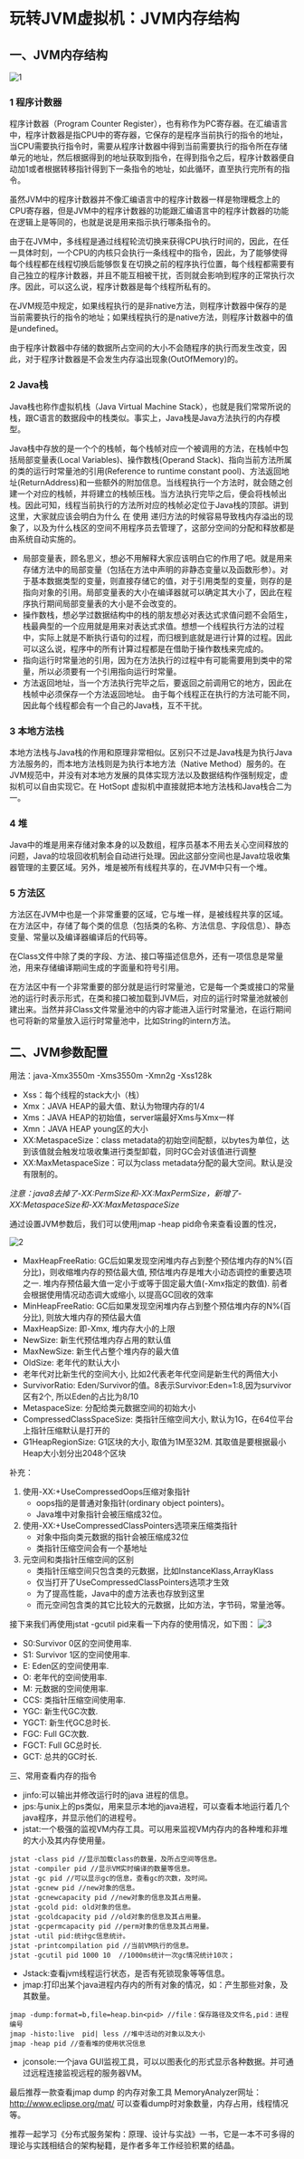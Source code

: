 # 玩转JVM虚拟机：JVM内存结构

## 一、JVM内存结构

![1](https://note.youdao.com/yws/res/33353/39EF376E88774ECDA1DA1606A1FE30E1)

### 1 程序计数器  

程序计数器（Program Counter Register），也有称作为PC寄存器。在汇编语言中，程序计数器是指CPU中的寄存器，它保存的是程序当前执行的指令的地址，当CPU需要执行指令时，需要从程序计数器中得到当前需要执行的指令所在存储单元的地址，然后根据得到的地址获取到指令，在得到指令之后，程序计数器便自动加1或者根据转移指针得到下一条指令的地址，如此循环，直至执行完所有的指令。

虽然JVM中的程序计数器并不像汇编语言中的程序计数器一样是物理概念上的CPU寄存器，但是JVM中的程序计数器的功能跟汇编语言中的程序计数器的功能在逻辑上是等同的，也就是说是用来指示执行哪条指令的。

由于在JVM中，多线程是通过线程轮流切换来获得CPU执行时间的，因此，在任一具体时刻，一个CPU的内核只会执行一条线程中的指令，因此，为了能够使得每个线程都在线程切换后能够恢复在切换之前的程序执行位置，每个线程都需要有自己独立的程序计数器，并且不能互相被干扰，否则就会影响到程序的正常执行次序。因此，可以这么说，程序计数器是每个线程所私有的。

在JVM规范中规定，如果线程执行的是非native方法，则程序计数器中保存的是当前需要执行的指令的地址；如果线程执行的是native方法，则程序计数器中的值是undefined。

由于程序计数器中存储的数据所占空间的大小不会随程序的执行而发生改变，因此，对于程序计数器是不会发生内存溢出现象(OutOfMemory)的。

### 2 Java栈

Java栈也称作虚拟机栈（Java Virtual Machine Stack），也就是我们常常所说的栈，跟C语言的数据段中的栈类似。事实上，Java栈是Java方法执行的内存模型。

Java栈中存放的是一个个的栈帧，每个栈帧对应一个被调用的方法，在栈帧中包括局部变量表(Local Variables)、操作数栈(Operand Stack)、指向当前方法所属的类的运行时常量池的引用(Reference to runtime constant pool)、方法返回地址(ReturnAddress)和一些额外的附加信息。当线程执行一个方法时，就会随之创建一个对应的栈帧，并将建立的栈帧压栈。当方法执行完毕之后，便会将栈帧出栈。因此可知，线程当前执行的方法所对应的栈帧必定位于Java栈的顶部。讲到这里，大家就应该会明白为什么 在 使用 递归方法的时候容易导致栈内存溢出的现象了，以及为什么栈区的空间不用程序员去管理了，这部分空间的分配和释放都是由系统自动实施的。

- 局部变量表，顾名思义，想必不用解释大家应该明白它的作用了吧。就是用来存储方法中的局部变量（包括在方法中声明的非静态变量以及函数形参）。对于基本数据类型的变量，则直接存储它的值，对于引用类型的变量，则存的是指向对象的引用。局部变量表的大小在编译器就可以确定其大小了，因此在程序执行期间局部变量表的大小是不会改变的。
- 操作数栈，想必学过数据结构中的栈的朋友想必对表达式求值问题不会陌生，栈最典型的一个应用就是用来对表达式求值。想想一个线程执行方法的过程中，实际上就是不断执行语句的过程，而归根到底就是进行计算的过程。因此可以这么说，程序中的所有计算过程都是在借助于操作数栈来完成的。
- 指向运行时常量池的引用，因为在方法执行的过程中有可能需要用到类中的常量，所以必须要有一个引用指向运行时常量。
- 方法返回地址，当一个方法执行完毕之后，要返回之前调用它的地方，因此在栈帧中必须保存一个方法返回地址。 由于每个线程正在执行的方法可能不同，因此每个线程都会有一个自己的Java栈，互不干扰。

### 3 本地方法栈

本地方法栈与Java栈的作用和原理非常相似。区别只不过是Java栈是为执行Java方法服务的，而本地方法栈则是为执行本地方法（Native Method）服务的。在JVM规范中，并没有对本地方发展的具体实现方法以及数据结构作强制规定，虚拟机可以自由实现它。在 HotSopt 虚拟机中直接就把本地方法栈和Java栈合二为一。

### 4 堆

Java中的堆是用来存储对象本身的以及数组，程序员基本不用去关心空间释放的问题，Java的垃圾回收机制会自动进行处理。因此这部分空间也是Java垃圾收集器管理的主要区域。另外，堆是被所有线程共享的，在JVM中只有一个堆。

### 5 方法区

方法区在JVM中也是一个非常重要的区域，它与堆一样，是被线程共享的区域。在方法区中，存储了每个类的信息（包括类的名称、方法信息、字段信息）、静态变量、常量以及编译器编译后的代码等。

在Class文件中除了类的字段、方法、接口等描述信息外，还有一项信息是常量池，用来存储编译期间生成的字面量和符号引用。

在方法区中有一个非常重要的部分就是运行时常量池，它是每一个类或接口的常量池的运行时表示形式，在类和接口被加载到JVM后，对应的运行时常量池就被创建出来。当然并非Class文件常量池中的内容才能进入运行时常量池，在运行期间也可将新的常量放入运行时常量池中，比如String的intern方法。

## 二、JVM参数配置

用法：java-Xmx3550m -Xms3550m -Xmn2g -Xss128k

- Xss：每个线程的stack大小（栈）
- Xmx：JAVA HEAP的最大值、默认为物理内存的1/4
- Xms：JAVA HEAP的初始值，server端最好Xms与Xmx一样
- Xmn：JAVA HEAP young区的大小
- XX:MetaspaceSize：class metadata的初始空间配额，以bytes为单位，达到该值就会触发垃圾收集进行类型卸载，同时GC会对该值进行调整
- XX:MaxMetaspaceSize：可以为class metadata分配的最大空间。默认是没有限制的。

*注意：java8去掉了-XX:PermSize和-XX:MaxPermSize，新增了-XX:MetaspaceSize和-XX:MaxMetaspaceSize*

通过设置JVM参数后，我们可以使用jmap -heap pid命令来查看设置的性况，

![2](https://note.youdao.com/yws/res/33392/8B8686E732DF47029572AB884C0483CB)

- MaxHeapFreeRatio: GC后如果发现空闲堆内存占到整个预估堆内存的N%(百分比)，则收缩堆内存的预估最大值, 预估堆内存是堆大小动态调控的重要选项之一. 堆内存预估最大值一定小于或等于固定最大值(-Xmx指定的数值). 前者会根据使用情况动态调大或缩小, 以提高GC回收的效率
- MinHeapFreeRatio: GC后如果发现空闲堆内存占到整个预估堆内存的N%(百分比), 则放大堆内存的预估最大值
- MaxHeapSize: 即-Xmx, 堆内存大小的上限
- NewSize: 新生代预估堆内存占用的默认值
- MaxNewSize: 新生代占整个堆内存的最大值
- OldSize: 老年代的默认大小
- 老年代对比新生代的空间大小, 比如2代表老年代空间是新生代的两倍大小
- SurvivorRatio: Eden/Survivor的值。8表示Survivor:Eden=1:8,因为survivor区有2个, 所以Eden的占比为8/10
- MetaspaceSize: 分配给类元数据空间的初始大小
- CompressedClassSpaceSize: 类指针压缩空间大小, 默认为1G，在64位平台上指针压缩默认是打开的
- G1HeapRegionSize: G1区块的大小, 取值为1M至32M. 其取值是要根据最小Heap大小划分出2048个区块

补充：  
1. 使用-XX:+UseCompressedOops压缩对象指针
    - oops指的是普通对象指针(ordinary object pointers)。
    - Java堆中对象指针会被压缩成32位。
2. 使用-XX:+UseCompressedClassPointers选项来压缩类指针
    - 对象中指向类元数据的指针会被压缩成32位
    - 类指针压缩空间会有一个基地址
3. 元空间和类指针压缩空间的区别
    - 类指针压缩空间只包含类的元数据，比如InstanceKlass,ArrayKlass
    - 仅当打开了UseCompressedClassPointers选项才生效
    - 为了提高性能，Java中的虚方法表也存放到这里
    - 而元空间包含类的其它比较大的元数据，比如方法，字节码，常量池等。

接下来我们再使用jstat -gcutil pid来看一下内存的使用情况，如下图：
![3](https://note.youdao.com/yws/res/33424/E7D2BA1CF23D4EA98E03057B0760A982)

- S0:Survivor 0区的空间使用率.
- S1: Survivor 1区的空间使用率.
- E: Eden区的空间使用率.
- O: 老年代的空间使用率.
- M: 元数据的空间使用率.
- CCS: 类指针压缩空间使用率.
- YGC: 新生代GC次数.
- YGCT: 新生代GC总时长.
- FGC: Full GC次数.
- FGCT: Full GC总时长.
- GCT: 总共的GC时长.

三、常用查看内存的指令

- jinfo:可以输出并修改运行时的java 进程的信息。
-  jps:与unix上的ps类似，用来显示本地的java进程，可以查看本地运行着几个java程序，并显示他们的进程号。
-  jstat:一个极强的监视VM内存工具。可以用来监视VM内存内的各种堆和非堆的大小及其内存使用量。

```
jstat -class pid //显示加载class的数量，及所占空间等信息。
jstat -compiler pid //显示VM实时编译的数量等信息。
jstat -gc pid //可以显示gc的信息，查看gc的次数，及时间。
jstat -gcnew pid //new对象的信息。
jstat -gcnewcapacity pid //new对象的信息及其占用量。
jstat -gcold pid: old对象的信息。
jstat -gcoldcapacity pid //old对象的信息及其占用量。
jstat -gcpermcapacity pid //perm对象的信息及其占用量。
jstat -util pid:统计gc信息统计。
jstat -printcompilation pid //当前VM执行的信息。
jstat -gcutil pid 1000 10  //1000ms统计一次gc情况统计10次；
```

- Jstack:查看jvm线程运行状态，是否有死锁现象等等信息。
- jmap:打印出某个java进程内存内的所有对象的情况，如：产生那些对象，及其数量。  

```
jmap -dump:format=b,file=heap.bin<pid> //file：保存路径及文件名,pid：进程编号
jmap -histo:live  pid| less //堆中活动的对象以及大小
jmap -heap pid //查看堆的使用状况信息
```

- jconsole:一个java GUI监视工具，可以以图表化的形式显示各种数据。并可通过远程连接监视远程的服务器VM。

最后推荐一款查看jmap dump 的内存对象工具 MemoryAnalyzer网址：http://www.eclipse.org/mat/    可以查看dump时对象数量，内存占用，线程情况等。

推荐一起学习《分布式服务架构：原理、设计与实战》一书，它是一本不可多得的理论与实践相结合的架构秘籍，是作者多年工作经验积累的结晶。
